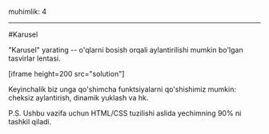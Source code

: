 muhimlik: 4

---

#Karusel

"Karusel" yarating -- o'qlarni bosish orqali aylantirilishi mumkin bo'lgan tasvirlar lentasi.

[iframe height=200 src="solution"]

Keyinchalik biz unga qo'shimcha funktsiyalarni qo'shishimiz mumkin: cheksiz aylantirish, dinamik yuklash va hk.

P.S. Ushbu vazifa uchun HTML/CSS tuzilishi aslida yechimning 90% ni tashkil qiladi.
